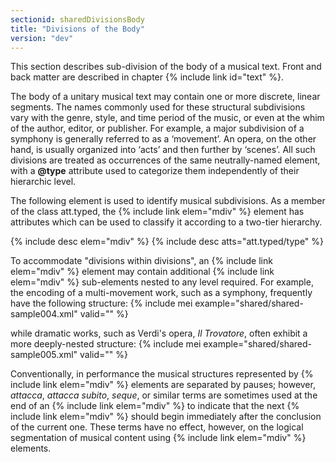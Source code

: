 ```yaml
---
sectionid: sharedDivisionsBody
title: "Divisions of the Body"
version: "dev"
---
```


This section describes sub-division of the body of a musical text. Front and back matter are described in chapter {% include link id="text" %}.

The body of a unitary musical text may contain one or more discrete, linear segments. The names commonly used for these structural subdivisions vary with the genre, style, and time period of the music, or even at the whim of the author, editor, or publisher. For example, a major subdivision of a symphony is generally referred to as a ‘movement’. An opera, on the other hand, is usually organized into ‘acts’ and then further by ‘scenes’. All such divisions are treated as occurrences of the same neutrally-named element, with a **@type** attribute used to categorize them independently of their hierarchic level.

The following element is used to identify musical subdivisions. As a member of the class att.typed, the {% include link elem="mdiv" %} element has attributes which can be used to classify it according to a two-tier hierarchy.

  
{% include desc elem="mdiv" %} 
{% include desc atts="att.typed/type" %} 
 

To accommodate "divisions within divisions", an {% include link elem="mdiv" %} element may contain additional {% include link elem="mdiv" %} sub-elements nested to any level required. For example, the encoding of a multi-movement work, such as a symphony, frequently have the following structure:
{% include mei example="shared/shared-sample004.xml" valid="" %}
    
while dramatic works, such as Verdi's opera, *Il Trovatore*, often exhibit a more deeply-nested structure:
{% include mei example="shared/shared-sample005.xml" valid="" %}
    
Conventionally, in performance the musical structures represented by {% include link elem="mdiv" %} elements are separated by pauses; however, *attacca*, *attacca subito*, *seque*, or similar terms are sometimes used at the end of an {% include link elem="mdiv" %} to indicate that the next {% include link elem="mdiv" %} should begin immediately after the conclusion of the current one. These terms have no effect, however, on the logical segmentation of musical content using {% include link elem="mdiv" %} elements.  
